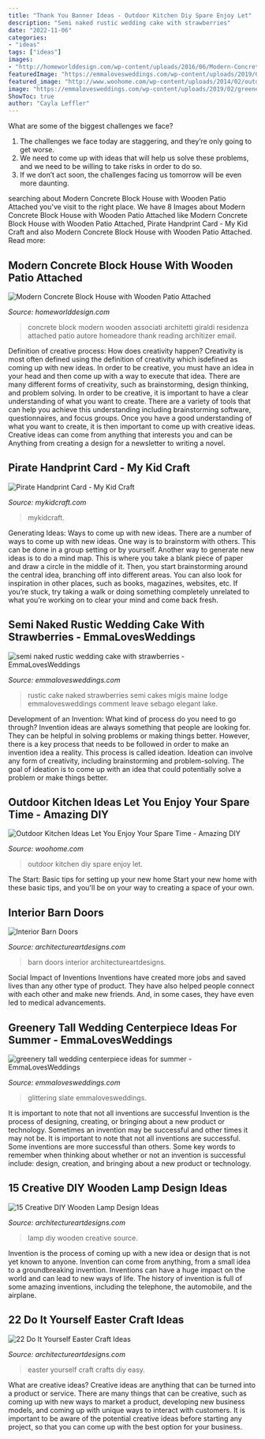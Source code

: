```yaml
---
title: "Thank You Banner Ideas - Outdoor Kitchen Diy Spare Enjoy Let"
description: "Semi naked rustic wedding cake with strawberries"
date: "2022-11-06"
categories:
- "ideas"
tags: ["ideas"]
images:
- "http://homeworlddesign.com/wp-content/uploads/2016/06/Modern-Concrete-Block-House-with-Wooden-Patio-Attached-12.jpg"
featuredImage: "https://emmalovesweddings.com/wp-content/uploads/2019/06/semi-naked-rustic-wedding-cake-with-strawberries.jpg"
featured_image: "http://www.woohome.com/wp-content/uploads/2014/02/outdoor-kitchen-9.jpg"
image: "https://emmalovesweddings.com/wp-content/uploads/2019/02/greenery-tall-wedding-centerpiece-ideas-for-summer-560x845.jpg"
ShowToc: true
author: "Cayla Leffler"
---
```



What are some of the biggest challenges we face?
1. The challenges we face today are staggering, and they’re only going to get worse.
2. We need to come up with ideas that will help us solve these problems, and we need to be willing to take risks in order to do so.
3. If we don’t act soon, the challenges facing us tomorrow will be even more daunting.

	

		
searching about Modern Concrete Block House with Wooden Patio Attached you've visit to the right place. We have 8 Images about Modern Concrete Block House with Wooden Patio Attached like Modern Concrete Block House with Wooden Patio Attached, Pirate Handprint Card - My Kid Craft and also Modern Concrete Block House with Wooden Patio Attached. Read more:
		
    
## Modern Concrete Block House With Wooden Patio Attached

<img loading=lazy src="http://homeworlddesign.com/wp-content/uploads/2016/06/Modern-Concrete-Block-House-with-Wooden-Patio-Attached-12.jpg" onerror="this.onerror=null;this.src='https://tse2.mm.bing.net/th?id=OIP.OSeG_t4KZ_-0m9zysD_8TQHaLH&amp;pid=15.1';" alt="Modern Concrete Block House with Wooden Patio Attached">

_Source: homeworlddesign.com_

>concrete block modern wooden associati architetti giraldi residenza attached patio autore homeadore thank reading architizer email. 

	

Definition of creative process: How does creativity happen?
Creativity is most often defined using the definition of creativity which isdefined as coming up with new ideas. In order to be creative, you must have an idea in your head and then come up with a way to execute that idea. There are many different forms of creativity, such as brainstorming, design thinking, and problem solving.
In order to be creative, it is important to have a clear understanding of what you want to create. There are a variety of tools that can help you achieve this understanding including brainstorming software, questionnaires, and focus groups. Once you have a good understanding of what you want to create, it is then important to come up with creative ideas. Creative ideas can come from anything that interests you and can be Anything from creating a design for a newsletter to writing a novel.

    
## Pirate Handprint Card - My Kid Craft

<img loading=lazy src="https://mykidcraft.com/images/pirate3697454612.jpg" onerror="this.onerror=null;this.src='https://tse3.mm.bing.net/th?id=OIP.ZVTfQgoQ_zZdO9yhT9zHGgHaJ4&amp;pid=15.1';" alt="Pirate Handprint Card - My Kid Craft">

_Source: mykidcraft.com_

>mykidcraft. 

	

Generating Ideas: Ways to come up with new ideas.
There are a number of ways to come up with new ideas. One way is to brainstorm with others. This can be done in a group setting or by yourself. Another way to generate new ideas is to do a mind map. This is where you take a blank piece of paper and draw a circle in the middle of it. Then, you start brainstorming around the central idea, branching off into different areas. You can also look for inspiration in other places, such as books, magazines, websites, etc. If you’re stuck, try taking a walk or doing something completely unrelated to what you’re working on to clear your mind and come back fresh.

    
## Semi Naked Rustic Wedding Cake With Strawberries - EmmaLovesWeddings

<img loading=lazy src="https://emmalovesweddings.com/wp-content/uploads/2019/06/semi-naked-rustic-wedding-cake-with-strawberries.jpg" onerror="this.onerror=null;this.src='https://tse3.mm.bing.net/th?id=OIP.cwjHlZRSxZ_a3q3Gaz6JMQHaLH&amp;pid=15.1';" alt="semi naked rustic wedding cake with strawberries - EmmaLovesWeddings">

_Source: emmalovesweddings.com_

>rustic cake naked strawberries semi cakes migis maine lodge emmalovesweddings comment leave sebago elegant lake. 

	

Development of an Invention: What kind of process do you need to go through?
Invention ideas are always something that people are looking for. They can be helpful in solving problems or making things better. However, there is a key process that needs to be followed in order to make an invention idea a reality. This process is called ideation. Ideation can involve any form of creativity, including brainstorming and problem-solving. The goal of ideation is to come up with an idea that could potentially solve a problem or make things better.

    
## Outdoor Kitchen Ideas Let You Enjoy Your Spare Time - Amazing DIY

<img loading=lazy src="http://www.woohome.com/wp-content/uploads/2014/02/outdoor-kitchen-9.jpg" onerror="this.onerror=null;this.src='https://tse1.mm.bing.net/th?id=OIP.tFdWilu2fD_osa0H4TcVvQHaHa&amp;pid=15.1';" alt="Outdoor Kitchen Ideas Let You Enjoy Your Spare Time - Amazing DIY">

_Source: woohome.com_

>outdoor kitchen diy spare enjoy let. 

	

The Start: Basic tips for setting up your new home
Start your new home with these basic tips, and you'll be on your way to creating a space of your own.

    
## Interior Barn Doors

<img loading=lazy src="https://www.architectureartdesigns.com/wp-content/uploads/2013/02/Interior-Barn-Doors-ArchitectureArtDesigns-19.jpg" onerror="this.onerror=null;this.src='https://tse1.mm.bing.net/th?id=OIP.5sr5rSnfNhieLJ25Dxf7RwAAAA&amp;pid=15.1';" alt="Interior Barn Doors">

_Source: architectureartdesigns.com_

>barn doors interior architectureartdesigns. 

	

Social Impact of Inventions
Inventions have created more jobs and saved lives than any other type of product. They have also helped people connect with each other and make new friends. And, in some cases, they have even led to medical advancements.

    
## Greenery Tall Wedding Centerpiece Ideas For Summer - EmmaLovesWeddings

<img loading=lazy src="https://emmalovesweddings.com/wp-content/uploads/2019/02/greenery-tall-wedding-centerpiece-ideas-for-summer-560x845.jpg" onerror="this.onerror=null;this.src='https://tse1.mm.bing.net/th?id=OIP._Ju6EiLOf3o7Y-EssmsEwgHaLL&amp;pid=15.1';" alt="greenery tall wedding centerpiece ideas for summer - EmmaLovesWeddings">

_Source: emmalovesweddings.com_

>glittering slate emmalovesweddings. 

	

It is important to note that not all inventions are successful
Invention is the process of designing, creating, or bringing about a new product or technology. Sometimes an invention may be successful and other times it may not be. It is important to note that not all inventions are successful. 
Some inventions are more successful than others. Some key words to remember when thinking about whether or not an invention is successful include: design, creation, and bringing about a new product or technology.

    
## 15 Creative DIY Wooden Lamp Design Ideas

<img loading=lazy src="https://www.architectureartdesigns.com/wp-content/uploads/2015/06/247.jpg" onerror="this.onerror=null;this.src='https://tse4.mm.bing.net/th?id=OIP.qQBbkbkvlGO9xi6RHrQKTQHaKO&amp;pid=15.1';" alt="15 Creative DIY Wooden Lamp Design Ideas">

_Source: architectureartdesigns.com_

>lamp diy wooden creative source. 

	

Invention is the process of coming up with a new idea or design that is not yet known to anyone. Invention can come from anything, from a small idea to a groundbreaking invention. Inventions can have a huge impact on the world and can lead to new ways of life. The history of invention is full of some amazing inventions, including the telephone, the automobile, and the airplane.

    
## 22 Do It Yourself Easter Craft Ideas

<img loading=lazy src="https://www.architectureartdesigns.com/wp-content/uploads/2013/03/Easy-Easter-DIY-Crafts-Egg-carton-wreath.jpg" onerror="this.onerror=null;this.src='https://tse1.mm.bing.net/th?id=OIP.Ry4jblMnel_Ca92pfIK8QwHaRx&amp;pid=15.1';" alt="22 Do It Yourself Easter Craft Ideas">

_Source: architectureartdesigns.com_

>easter yourself craft crafts diy easy. 

	

What are creative ideas?
Creative ideas are anything that can be turned into a product or service. There are many things that can be creative, such as coming up with new ways to market a product, developing new business models, and coming up with unique ways to interact with customers. It is important to be aware of the potential creative ideas before starting any project, so that you can come up with the best option for your business.

